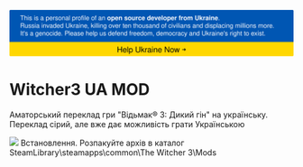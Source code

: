 [![SWUbanner](https://raw.githubusercontent.com/vshymanskyy/StandWithUkraine/main/banner-personal-page.svg)](https://github.com/vshymanskyy/StandWithUkraine/blob/main/docs/README.md)


# Witcher3 UA MOD

Аматорський переклад гри "Відьмак® 3: Дикий гін" на українську. Переклад сірий, але вже дає можливість грати Українською



<img src="https://img.shields.io/badge/Steam-000000?style=for-the-badge&logo=steam&logoColor=white" />
Встановлення. 
Розпакуйте архів в каталог SteamLibrary\steamapps\common\The Witcher 3\Mods
